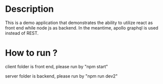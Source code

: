 # Description
This is a demo application that demonstrates the ability to utilize react as front end while node js as backend. In the meantime, apollo graphql is used instead of REST.

# How to run ?
client folder is front end, please run by "npm start"

server folder is backend, please run by "npm run dev2"

